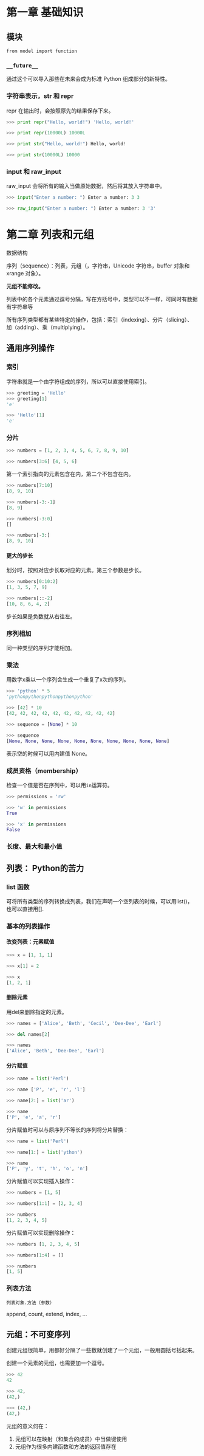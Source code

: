 

# 第一章 基础知识
## 模块
`from model import function`

### `__future__`
通过这个可以导入那些在未来会成为标准 Python 组成部分的新特性。

### 字符串表示，str 和 repr
repr 在输出时，会按照原先的结果保存下来。

```python
>>> print repr("Hello, world!") 'Hello, world!'

>>> print repr(10000L) 10000L

>>> print str("Hello, world!") Hello, world!

>>> print str(10000L) 10000
```

### input 和 raw_input
raw_input 会将所有的输入当做原始数据，然后将其放入字符串中。

```python
>>> input("Enter a number: ") Enter a number: 3 3

>>> raw_input("Enter a number: ") Enter a number: 3 '3'
```

# 第二章 列表和元组
数据结构

序列（sequence）：列表，元组（，字符串，Unicode 字符串，buffer 对象和 xrange 对象）。

**元组不能修改。**

列表中的各个元素通过逗号分隔，写在方括号中，类型可以不一样，可同时有数据有字符串等

所有序列类型都有某些特定的操作，包括：索引（indexing）、分片（slicing）、加（adding）、乘（multiplying）。

## 通用序列操作
### 索引
字符串就是一个由字符组成的序列，所以可以直接使用索引。

```python
>>> greeting = 'Hello'
>>> greeting[1] 
'e'

>>> 'Hello'[1] 
'e'
```

### 分片

```python
>>> numbers = [1, 2, 3, 4, 5, 6, 7, 8, 9, 10]

>>> numbers[3:6] [4, 5, 6]
```

第一个索引指向的元素包含在内，第二个不包含在内。

```python
>>> numbers[7:10] 
[8, 9, 10]

>>> numbers[-3:-1] 
[8, 9]

>>> numbers[-3:0] 
[]

>>> numbers[-3:] 
[8, 9, 10]
```

#### 更大的步长
划分时，按照对应步长取对应的元素。第三个参数是步长。

```python
>>> numbers[0:10:2] 
[1, 3, 5, 7, 9]

>>> numbers[::-2] 
[10, 8, 6, 4, 2]
```

步长如果是负数就从右往左。

### 序列相加
同一种类型的序列才能相加。

### 乘法
用数字x乘以一个序列会生成一个重复了x次的序列。

```python
>>> 'python' * 5 
'pythonpythonpythonpythonpython'

>>> [42] * 10 
[42, 42, 42, 42, 42, 42, 42, 42, 42, 42]

>>> sequence = [None] * 10

>>> sequence 
[None, None, None, None, None, None, None, None, None, None]
```

表示空的时候可以用内建值 None。

### 成员资格（membership）
检查一个值是否在序列中，可以用`in`运算符。

```python
>>> permissions = 'rw'

>>> 'w' in permissions 
True

>>> 'x' in permissions
False
```

### 长度、最大和最小值

## 列表： Python的苦力
### list 函数
可将所有类型的序列转换成列表，我们在声明一个空列表的时候，可以用list()，也可以直接用[].

### 基本的列表操作
#### 改变列表：元素赋值

```python
>>> x = [1, 1, 1]

>>> x[1] = 2

>>> x 
[1, 2, 1]
```

#### 删除元素
用del来删除指定的元素。

```python
>>> names = ['Alice', 'Beth', 'Cecil', 'Dee-Dee', 'Earl']

>>> del names[2]

>>> names 
['Alice', 'Beth', 'Dee-Dee', 'Earl']
```

#### 分片赋值

```python
>>> name = list('Perl')

>>> name ['P', 'e', 'r', 'l']

>>> name[2:] = list('ar')

>>> name 
['P', 'e', 'a', 'r']
```

分片赋值时可以与原序列不等长的序列将分片替换：

```python 
>>> name = list('Perl')

>>> name[1:] = list('ython')

>>> name 
['P', 'y', 't', 'h', 'o', 'n']
```

分片赋值可以实现插入操作：

```python
>>> numbers = [1, 5]

>>> numbers[1:1] = [2, 3, 4]

>>> numbers 
[1, 2, 3, 4, 5]
```

分片赋值可以实现删除操作：

```python
>>> numbers [1, 2, 3, 4, 5]

>>> numbers[1:4] = []

>>> numbers 
[1, 5]
```

### 列表方法
`列表对象.方法（参数）`

append, count, extend, index, ...

## 元组：不可变序列
创建元组很简单，用都好分隔了一些数就创建了一个元组，一般用圆括号括起来。

创建一个元素的元组，也需要加一个逗号。

```python
>>> 42 
42

>>> 42, 
(42,)

>>> (42,) 
(42,)
```

元组的意义何在：

1. 元组可以在映射（和集合的成员）中当做键使用
2. 元组作为很多内建函数和方法的返回值存在

